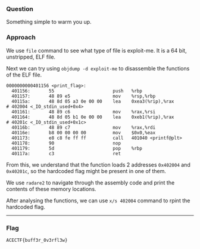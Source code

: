 

### Question

Something simple to warm you up.


### Approach

We use `file` command to see what type of file is exploit-me. It is a 64 bit, unstripped, ELF file.

Next we can try using `objdump -d exploit-me` to disassemble the functions of the ELF file.

```
0000000000401156 <print_flag>:
  401156:       55                      push   %rbp
  401157:       48 89 e5                mov    %rsp,%rbp
  40115a:       48 8d 05 a3 0e 00 00    lea    0xea3(%rip),%rax        # 402004 <_IO_stdin_used+0x4>
  401161:       48 89 c6                mov    %rax,%rsi
  401164:       48 8d 05 b1 0e 00 00    lea    0xeb1(%rip),%rax        # 40201c <_IO_stdin_used+0x1c>
  40116b:       48 89 c7                mov    %rax,%rdi
  40116e:       b8 00 00 00 00          mov    $0x0,%eax
  401173:       e8 c8 fe ff ff          call   401040 <printf@plt>
  401178:       90                      nop
  401179:       5d                      pop    %rbp
  40117a:       c3                      ret
```

From this, we understand that the function loads 2 addresses `0x402004` and `0x40201c`, so the hardcoded flag might be present in one of them.

We use `radare2` to navigate through the assembly code and print the contents of these memory locations.

After analysing the functions, we can use `x/s 402004` command to rpint the hardcoded flag.

---

### Flag

```
ACECTF{buff3r_0v3rfl3w}
